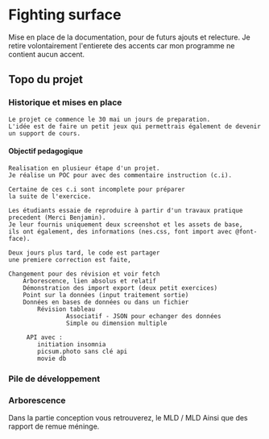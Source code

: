 # Fighting surface

Mise en place de la documentation, pour de futurs ajouts et relecture.
Je retire volontairement l'entierete des accents car mon programme ne
contient aucun accent. 

## Topo du projet

### Historique et mises en place
    Le projet ce commence le 30 mai un jours de preparation.
    L'idée est de faire un petit jeux qui permettrais également de devenir un support de cours.

#### Objectif pedagogique

    Realisation en plusieur étape d'un projet.
    Je réalise un POC pour avec des commentaire instruction (c.i).

    Certaine de ces c.i sont incomplete pour préparer 
    la suite de l'exercice. 

    Les étudiants essaie de reproduire à partir d'un travaux pratique precedent (Merci Benjamin).
    Je leur fournis uniquement deux screenshot et les assets de base,
    ils ont également, des informations (nes.css, font import avec @font-face).

    Deux jours plus tard, le code est partager  
    une premiere correction est faite, 
    
    Changement pour des révision et voir fetch
        Arborescence, lien absolus et relatif
        Démonstration des import export (deux petit exercices)
        Point sur la données (input traitement sortie)
        Données en bases de données ou dans un fichier
            Révision tableau
                    Associatif - JSON pour echanger des données   
                    Simple ou dimension multiple

         API avec : 
            initiation insomnia
            picsum.photo sans clé api 
            movie db

### Pile de développement



### Arborescence

Dans la partie conception vous retrouverez, le MLD / MLD
Ainsi que des rapport de remue méninge.
